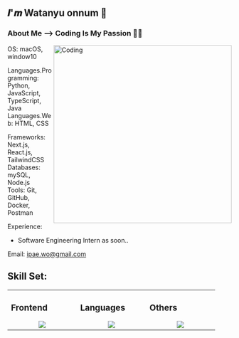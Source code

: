 <h2>𝑰'𝒎 Watanyu onnum 👏</h2>

<h3> About Me --> Coding Is My Passion 👨‍💻 </h3>
<img align="right" alt="Coding" width="400" src="https://cdn.dribbble.com/users/1162077/screenshots/3848914/programmer.gif">

OS: macOS, window10  

Languages.Programming: Python, JavaScript, TypeScript, Java
Languages.Web: HTML, CSS

Frameworks: Next.js, React.js, TailwindCSS  
Databases: mySQL, Node.js  
Tools: Git, GitHub, Docker, Postman

Experience:
- Software Engineering Intern as soon..

Email: ipae.wo@gmail.com

## Skill Set:

<table align="center"><tr><td valign="top" width="25%">

### Frontend  
<a href="https://github.com/tayyabadev">
<div align="center">  
       <img src="https://skillicons.dev/icons?i=html,css,bootstrap,tailwind,pnpm&perline=4" /> 
</div>
</a>
 </td><td valign="top" width="25%">
        
### Languages
<a href="https://github.com/tayyabadev">
<div align="center">
       <img src="https://skillicons.dev/icons?i=js,java,py,nextjs,ts,go,matlab,nodejs&perline=4" /> 
</div>
</a>

</td><td valign="top" width="25%">
  
### Others
<a href="https://github.com/tayyabadev">
<div align="center">
       <img src="https://skillicons.dev/icons?i=git,github,npm,figma,postman,powershell,vscode,vercel,discord,vscodeqt&perline=4" /> 
</div>
</a>
</td>
</tr></table>
